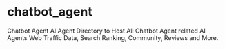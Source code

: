 # chatbot_agent
Chatbot Agent AI Agent Directory to Host All Chatbot Agent related AI Agents Web Traffic Data, Search Ranking, Community, Reviews and More.
